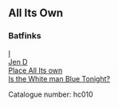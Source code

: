 ## All Its Own   
### Batfinks  
[I](http://www.archive.org/download/hc010/1_i_by_batfinks.mp3)  
[Jen D](http://www.archive.org/download/hc010/2_jen_d_by_batfinks.mp3)  
[Place All Its own](http://www.archive.org/download/hc010/3_place_all_its_own_by_batfinks.mp3)  
[Is the White man Blue Tonight?](http://www.archive.org/download/hc010/4_is_the_white_man_blue_tonight_by_batfinks.mp3)  
  
Catalogue number: hc010  
  
